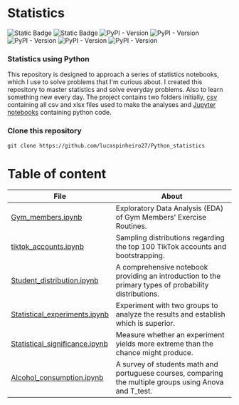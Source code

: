 # Statistics

![Static Badge](https://img.shields.io/badge/Python-blue?logo=Python&logoColor=grey)
![Static Badge](https://img.shields.io/badge/jupyter-orange?logo=jupyter&logoColor=grey)
![PyPI - Version](https://img.shields.io/pypi/v/pandas?logo=pandas&color=green)
![PyPI - Version](https://img.shields.io/pypi/v/numpy?logo=numpy&color=green)
![PyPI - Version](https://img.shields.io/pypi/v/scipy?logo=scipy&color=green)
![PyPI - Version](https://img.shields.io/pypi/v/seaborn?logo=seaborn&color=green)
![PyPI - Version](https://img.shields.io/pypi/v/matplotlib?logo=matplotlib&color=green)




### Statistics using Python

This repository is designed to approach a series of statistics notebooks, which I use to solve problems that I'm curious about. I created this repository to master statistics and solve everyday problems. Also to learn something new every day. The project contains two folders initially, [csv](csv) containing all csv and xlsx files used to make the analyses and [Jupyter notebooks](Jupyter_notebooks) containing python code.

### Clone this repository

```
git clone https://github.com/lucaspinheiro27/Python_statistics
```
# Table of content


| File                                                                    | About                                                                                                   |
|-------------------------------------------------------------------------|---------------------------------------------------------------------------------------------------------|
| [Gym_members.ipynb](Jupyter_notebooks/Gym_members.ipynb)                | Exploratory Data Analysis (EDA) of Gym Members' Exercise Routines.                                      |
| [tiktok_accounts.ipynb](Jupyter_notebooks/tiktok_accounts.ipynb)        | Sampling distributions regarding the top 100 TikTok accounts and bootstrapping.                         | 
| [Student_distribution.ipynb](Jupyter_notebooks/Student_distribution.ipynb) | A comprehensive notebook providing an introduction to the primary types of probability distributions.   |
| [Statistical_experiments.ipynb](Jupyter_notebooks/Statistical_experiments.ipynb) | Experiment with two groups to analyze the results and establish which is superior.                      |
| [Statistical_significance.ipynb](Jupyter_notebooks/Statistical_significance.ipynb) | Measure whether an experiment yields more extreme than the chance might produce.                        |
| [Alcohol_consumption.ipynb](Jupyter_notebooks/Alcohol_consumption.ipynb)| A survey of students math and portuguese courses, comparing the multiple groups using Anova and T_test. | 